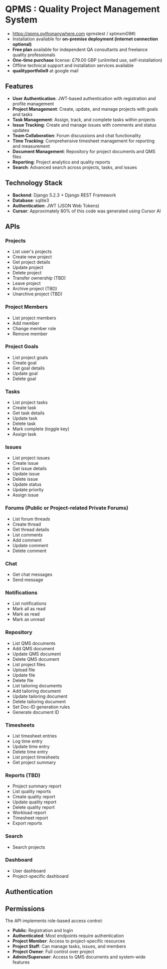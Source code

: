 # QPMS : Quality Project Management System  




    
- https://qpms.pythonanywhere.com           qpmstest / xptmxm09#)
- Installation available for **on-premise deployment (internet connection optional)**
- **Free plan** available for independent QA consultants and freelance quality professionals
- **One-time purchase** license: £79.00 GBP (unlimited use, self-installation)
- Offline technical support and installation services available
- **qualityportfolio9** at google mail

## Features

- **User Authentication**: JWT-based authentication with registration and profile management
- **Project Management**: Create, update, and manage projects with goals and tasks
- **Task Management**: Assign, track, and complete tasks within projects
- **Issue Tracking**: Create and manage issues with comments and status updates
- **Team Collaboration**: Forum discussions and chat functionality
- **Time Tracking**: Comprehensive timesheet management for reporting and measurement
- **Document Management**: Repository for project documents and QMS files
- **Reporting**: Project analytics and quality reports
- **Search**: Advanced search across projects, tasks, and issues

## Technology Stack

- **Backend**: Django 5.2.3 + Django REST Framework
- **Database**: sqlite3
- **Authentication**: JWT (JSON Web Tokens)
- **Cursor**: Approximately 80% of this code was generated using Cursor AI
  
## APIs 
### Projects
- List user's projects
- Create new project
- Get project details
- Update project
- Delete project
- Transfer ownership (TBD)
- Leave project
- Archive project (TBD)
- Unarchive project (TBD)

### Project Members
- List project members
- Add member
- Change member role
- Remove member

### Project Goals
- List project goals
- Create goal
- Get goal details
- Update goal
- Delete goal

### Tasks
- List project tasks
- Create task
- Get task details
- Update task
- Delete task
- Mark complete (toggle key)
- Assign task

### Issues
- List project issues
- Create issue
- Get issue details
- Update issue
- Delete issue
- Update status
- Update priority
- Assign issue

### Forums (Public or Project-related Private Forums) 
- List forum threads
- Create thread
- Get thread details
- List comments
- Add comment
- Update comment
- Delete comment

### Chat
- Get chat messages
- Send message

### Notifications
- List notifications
- Mark all as read
- Mark as read
- Mark as unread

### Repository
- List QMS documents
- Add QMS document
- Update QMS document
- Delete QMS document
- List project files
- Upload file
- Update file 
- Delete file
- List tailoring documents
- Add tailoring document
- Update tailoring document
- Delete tailoring document
- Set Doc-ID generation rules
- Generate document ID

### Timesheets
- List timesheet entries
- Log time entry
- Update time entry
- Delete time entry
- List project timesheets
- Get project summary

### Reports (TBD)
- Project summary report
- List quality reports
- Create quality report
- Update quality report
- Delete quality report
- Workload report
- Timesheet report
- Export reports

### Search
- Search projects

### Dashboard
- User dashboard
- Project-specific dashboard

## Authentication

## Permissions
The API implements role-based access control:
- **Public**: Registration and login
- **Authenticated**: Most endpoints require authentication
- **Project Member**: Access to project-specific resources
- **Project Staff**: Can manage tasks, issues, and members
- **Project Owner**: Full control over project
- **Admin/Superuser**: Access to QMS documents and system-wide features
